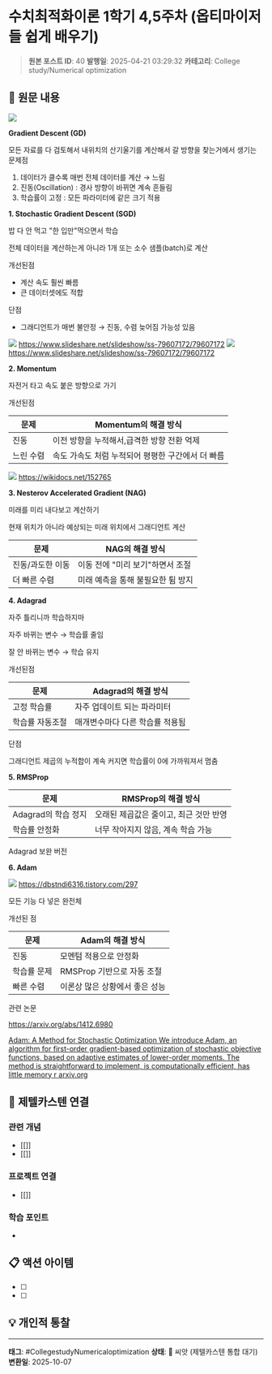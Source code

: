 # 수치최적화이론 1학기 4,5주차 (옵티마이저들 쉽게 배우기)

> **원본 포스트 ID**: 40
> **발행일**: 2025-04-21 03:29:32
> **카테고리**: College study/Numerical optimization

## 📝 원문 내용

![](./img/40_image.png)

**Gradient Descent (GD)**

모든 자료를 다 검토해서 내위치의 산기울기를 계산해서 갈 방향을 찾는거에서 생기는 문제점

  1. 데이터가 클수록 매번 전체 데이터를 계산 → 느림
  2. 진동(Oscillation) : 경사 방향이 바뀌면 계속 흔들림
  3. 학습률이 고정 : 모든 파라미터에 같은 크기 적용



**1\. Stochastic Gradient Descent (SGD)**

밥 다 안 먹고 "한 입만"먹으면서 학습

전체 데이터을 계산하는게 아니라 1개 또는 소수 샘플(batch)로 계산

개선된점

  * 계산 속도 훨씬 빠름
  * 큰 데이터셋에도 적합



단점 

  * 그래디언트가 매번 불안정 → 진동, 수렴 늦어짐 가능성 있음



![](./img/40_-44-2048.webp) https://www.slideshare.net/slideshow/ss-79607172/79607172 ![](./img/40_-45-2048.webp) https://www.slideshare.net/slideshow/ss-79607172/79607172

**2\. Momentum**

자전거 타고 속도 붙은 방향으로 가기

개선된점 

문제 | Momentum의 해결 방식  
---|---  
진동 | 이전 방향을 누적해서,급격한 방향 전환 억제  
느린 수렴 | 속도 가속도 처럼 누적되어 평평한 구간에서 더 빠름  
  
![](./img/40_img1.daumcdn.jpg) https://wikidocs.net/152765

**3\. Nesterov Accelerated Gradient (NAG)**

미래를 미리 내다보고 계산하기

현재 위치가 아니라 예상되는 미래 위치에서 그래디언트 계산

문제 | NAG의 해결 방식  
---|---  
진동/과도한 이동 | 이동 전에 "미리 보기"하면서 조절  
더 빠른 수렴  | 미래 예측을 통해 불필요한 튐 방지  
  
**4\. Adagrad**

자주 틀리니까 학습하지마

자주 바뀌는 변수 → 학습률 줄임

잘 안 바뀌는 변수 → 학습 유지

개선된점

문제 | Adagrad의 해결 방식  
---|---  
고정 학습률 | 자주 업데이트 되는 파라미터  
학습률 자동조절  | 매개변수마다 다른 학습률 적용됨  
  
단점 

그래디언트 제곱의 누적합이 계속 커지면 학습률이 0에 가까워져서 멈춤

**5\. RMSProp**

문제  |  RMSProp의 해결 방식   
---|---  
Adagrad의 학습 정지  |  오래된 제곱값은 줄이고, 최근 것만 반영   
학습률 안정화  |  너무 작아지지 않음, 계속 학습 가능   
  
Adagrad 보완 버전

**6\. Adam**

![](./img/40_img.gif) https://dbstndi6316.tistory.com/297

모든 기능 다 넣은 완전체

개선된 점

문제 |  Adam의 해결 방식   
---|---  
진동 | 모멘텀 적용으로 안정화  
학습률 문제 | RMSProp 기반으로 자동 조절  
빠른 수렴 | 이론상 많은 상황에서 좋은 성능  
  
관련 논문

<https://arxiv.org/abs/1412.6980>

[ Adam: A Method for Stochastic Optimization We introduce Adam, an algorithm for first-order gradient-based optimization of stochastic objective functions, based on adaptive estimates of lower-order moments. The method is straightforward to implement, is computationally efficient, has little memory r arxiv.org ](https://arxiv.org/abs/1412.6980)


## 🔗 제텔카스텐 연결

### 관련 개념
- [[]]
- [[]]

### 프로젝트 연결
- [[]]

### 학습 포인트
-

## 📋 액션 아이템
- [ ]
- [ ]

## 💡 개인적 통찰



---

**태그**: #CollegestudyNumericaloptimization
**상태**: 🌱 씨앗 (제텔카스텐 통합 대기)
**변환일**: 2025-10-07
